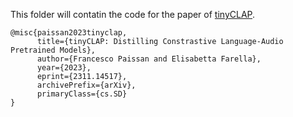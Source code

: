This folder will contatin the code for the paper of [tinyCLAP](https://arxiv.org/abs/2311.14517).

```
@misc{paissan2023tinyclap,
      title={tinyCLAP: Distilling Constrastive Language-Audio Pretrained Models}, 
      author={Francesco Paissan and Elisabetta Farella},
      year={2023},
      eprint={2311.14517},
      archivePrefix={arXiv},
      primaryClass={cs.SD}
}
```